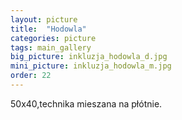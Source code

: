 ```yaml
---
layout: picture
title:  "Hodowla"
categories: picture
tags: main_gallery
big_picture: inkluzja_hodowla_d.jpg
mini_picture: inkluzja_hodowla_m.jpg
order: 22
---
```

50x40,technika mieszana na płótnie.
